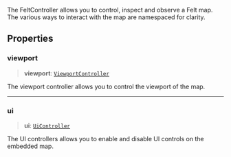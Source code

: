 The FeltController allows you to control, inspect and observe a Felt map.
The various ways to interact with the map are namespaced for clarity.

## Properties

### viewport

> **viewport**: [`ViewportController`](ViewportController.md)

The viewport controller allows you to control the viewport of the map.

***

### ui

> **ui**: [`UiController`](UiController.md)

The UI controllers allows you to enable and disable UI controls on the
embedded map.
